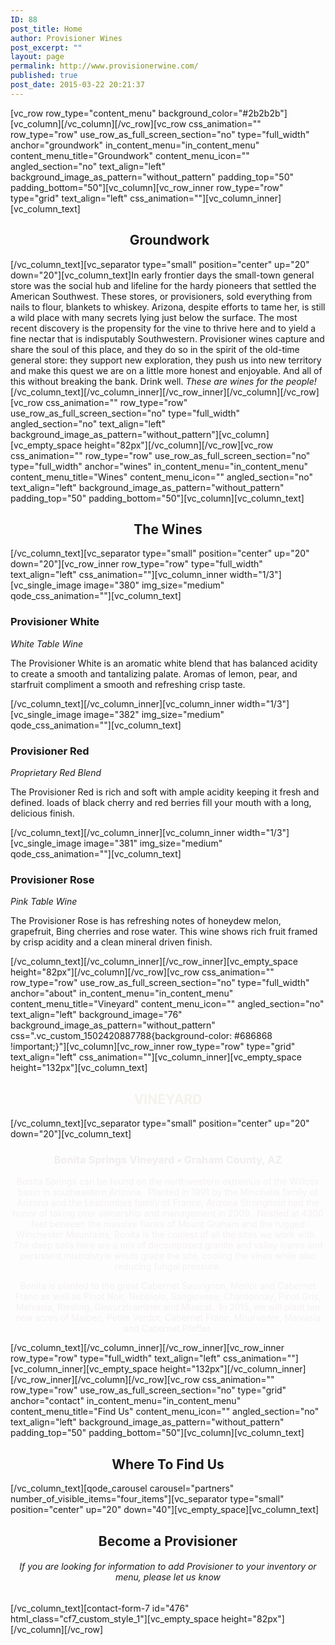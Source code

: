 ```yaml
---
ID: 88
post_title: Home
author: Provisioner Wines
post_excerpt: ""
layout: page
permalink: http://www.provisionerwine.com/
published: true
post_date: 2015-03-22 20:21:37
---
```

[vc_row row_type="content_menu" background_color="#2b2b2b"][vc_column][/vc_column][/vc_row][vc_row css_animation="" row_type="row" use_row_as_full_screen_section="no" type="full_width" anchor="groundwork" in_content_menu="in_content_menu" content_menu_title="Groundwork" content_menu_icon="" angled_section="no" text_align="left" background_image_as_pattern="without_pattern" padding_top="50" padding_bottom="50"][vc_column][vc_row_inner row_type="row" type="grid" text_align="left" css_animation=""][vc_column_inner][vc_column_text]
<h2 style="text-align: center;"> Groundwork</h2>
[/vc_column_text][vc_separator type="small" position="center" up="20" down="20"][vc_column_text]In early frontier days the small-town general store was the social hub and lifeline for the hardy pioneers that settled the American Southwest. These stores, or provisioners, sold everything from nails to flour, blankets to whiskey. Arizona, despite efforts to tame her, is still a wild place with many secrets lying just below the surface. The most recent discovery is the propensity for the vine to thrive here and to yield a fine nectar that is indisputably Southwestern. Provisioner wines capture and share the soul of this place, and they do so in the spirit of the old-time general store: they support new exploration, they push us into new territory and make this quest we are on a little more honest and enjoyable. And all of this without breaking the bank. Drink well. <em>These are wines for the people!</em>[/vc_column_text][/vc_column_inner][/vc_row_inner][/vc_column][/vc_row][vc_row css_animation="" row_type="row" use_row_as_full_screen_section="no" type="full_width" angled_section="no" text_align="left" background_image_as_pattern="without_pattern"][vc_column][vc_empty_space height="82px"][/vc_column][/vc_row][vc_row css_animation="" row_type="row" use_row_as_full_screen_section="no" type="full_width" anchor="wines" in_content_menu="in_content_menu" content_menu_title="Wines" content_menu_icon="" angled_section="no" text_align="left" background_image_as_pattern="without_pattern" padding_top="50" padding_bottom="50"][vc_column][vc_column_text]
<h2 style="text-align: center;">The Wines</h2>
[/vc_column_text][vc_separator type="small" position="center" up="20" down="20"][vc_row_inner row_type="row" type="full_width" text_align="left" css_animation=""][vc_column_inner width="1/3"][vc_single_image image="380" img_size="medium" qode_css_animation=""][vc_column_text]
<h3>Provisioner White</h3>
<i>White Table Wine</i>
<p class="p1">The Provisioner White is an aromatic white blend that has balanced acidity to create a smooth and tantalizing palate. Aromas of lemon, pear, and starfruit compliment a smooth and refreshing crisp taste.</p>
[/vc_column_text][/vc_column_inner][vc_column_inner width="1/3"][vc_single_image image="382" img_size="medium" qode_css_animation=""][vc_column_text]
<h3>Provisioner Red</h3>
<i>Proprietary Red Blend</i>
<p class="p1">The Provisioner Red is rich and soft with ample acidity keeping it fresh and defined. loads of black cherry and red berries fill your mouth with a long, delicious finish.</p>
[/vc_column_text][/vc_column_inner][vc_column_inner width="1/3"][vc_single_image image="381" img_size="medium" qode_css_animation=""][vc_column_text]
<h3>Provisioner Rose</h3>
<i>Pink Table Wine</i>
<p class="p1">The Provisioner Rose is has refreshing notes of honeydew melon, grapefruit, Bing cherries and rose water. This wine shows rich fruit framed by crisp acidity and a clean mineral driven finish.</p>
[/vc_column_text][/vc_column_inner][/vc_row_inner][vc_empty_space height="82px"][/vc_column][/vc_row][vc_row css_animation="" row_type="row" use_row_as_full_screen_section="no" type="full_width" anchor="about" in_content_menu="in_content_menu" content_menu_title="Vineyard" content_menu_icon="" angled_section="no" text_align="left" background_image="76" background_image_as_pattern="without_pattern" css=".vc_custom_1502420887788{background-color: #686868 !important;}"][vc_column][vc_row_inner row_type="row" type="grid" text_align="left" css_animation=""][vc_column_inner][vc_empty_space height="132px"][vc_column_text]
<h2 style="text-align: center;"><span style="color: #f4f2eb;">VINEYARD</span></h2>
[/vc_column_text][vc_separator type="small" position="center" up="20" down="20"][vc_column_text]
<div class="wpb_text_column wpb_content_element ">
<div class="wpb_wrapper">
<h3 style="text-align: center;"><span style="color: #f2eded;">Bonita Springs Vineyard • Graham County, AZ</span></h3>
<p style="text-align: center;"><span style="color: #f5f0f0;">Bonita Springs can be found on the northwestern extremus of the Willcox basin in southeastern Arizona.  Planted in 1991 by the Minchella family of Arizona and the Lescombes family of France, Arizona Stronghold had the honor of taking over ownership and management in 2009.  Nestled at 4300 feet between the massive flanks of Mount Graham and the rugged Winchester Mountains, Bonita is the coolest of all the sites we work with.  The deep soils here are a mix of decomposed granite and valley loams and persistent <em>mistral</em>style winds grace the site, cooling the vines while also reducing fungal pressure.</span></p>
<p style="text-align: center;"><span style="color: #f5f0f0;">Bonita is planted to the great Cabernet Sauvignon, Merlot and Cabernet Franc as well as Pinot Noir, Nebbiolo, Sangiovese, Chardonnay, Pinot Gris, Malvasia, Riesling, Gewurztraminer and Muscat.  In 2015, we will plant ten new acres of Malbec, Petite Verdot, Cabernet Franc, Mourvedre, Malvasia and Cabernet Pfeffer.</span></p>

</div>
</div>
[/vc_column_text][/vc_column_inner][/vc_row_inner][vc_row_inner row_type="row" type="full_width" text_align="left" css_animation=""][vc_column_inner][vc_empty_space height="132px"][/vc_column_inner][/vc_row_inner][/vc_column][/vc_row][vc_row css_animation="" row_type="row" use_row_as_full_screen_section="no" type="grid" anchor="contact" in_content_menu="in_content_menu" content_menu_title="Find Us" content_menu_icon="" angled_section="no" text_align="left" background_image_as_pattern="without_pattern" padding_top="50" padding_bottom="50"][vc_column][vc_column_text]
<h2 style="text-align: center;">Where To Find Us</h2>
[/vc_column_text][qode_carousel carousel="partners" number_of_visible_items="four_items"][vc_separator type="small" position="center" up="20" down="40"][vc_empty_space][vc_column_text]
<h2 style="text-align: center;">Become a Provisioner</h2>
<h6 style="text-align: center;"><em>If you are looking for information to add Provisioner to your inventory or menu, please let us know</em></h6>
[/vc_column_text][contact-form-7 id="476" html_class="cf7_custom_style_1"][vc_empty_space height="82px"][/vc_column][/vc_row]